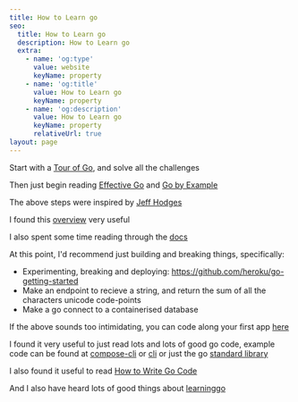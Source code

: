 ```yaml
---
title: How to Learn go
seo:
  title: How to Learn go
  description: How to Learn go
  extra:
    - name: 'og:type'
      value: website
      keyName: property
    - name: 'og:title'
      value: How to Learn go
      keyName: property
    - name: 'og:description'
      value: How to Learn go
      keyName: property
      relativeUrl: true
layout: page
---
```


Start with a [Tour of Go](https://go.dev/tour/welcome/1), and solve all the challenges

Then just begin reading [Effective Go](https://go.dev/doc/effective_go) and [Go by Example](https://gobyexample.com/)

The above steps were inspired by [Jeff Hodges](https://www.somethingsimilar.com/2013/12/26/code-to-read-when-learning-go/)

I found this [overview](https://www.digitalocean.com/community/tutorial_series/how-to-code-in-go) very useful

I also spent some time reading through the [docs](https://go.dev/doc/) 

At this point, I'd recommend just building and breaking things, specifically:

- Experimenting, breaking and deploying: https://github.com/heroku/go-getting-started
- Make an endpoint to recieve a string, and return the sum of all the characters unicode code-points
- Make a go connect to a containerised database

If the above sounds too intimidating, you can code along your first app [here](https://golang.org/doc/articles/wiki/)

I found it very useful to just read lots and lots of good go code, example code can be found at [compose-cli](https://github.com/docker/compose-cli) or [cli](https://github.com/docker/cli) or just the go [standard library](https://pkg.go.dev/std)

I also found it useful to read [How to Write Go Code](https://go.dev/doc/code)

And I also have heard lots of good things about [learninggo](https://miek.nl/go/)